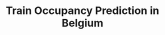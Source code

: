 ---
layout: page
title: Train Occupancy Prediction in Belgium
description: R, Multinomial Logistic Regression, App Wireframe, Profit Optimization
img: assets/img/from.gif
redirect: ../assets/html/train_occupancy_prediction.html
importance: 3
category: Predictive Modeling and Analysis
---
